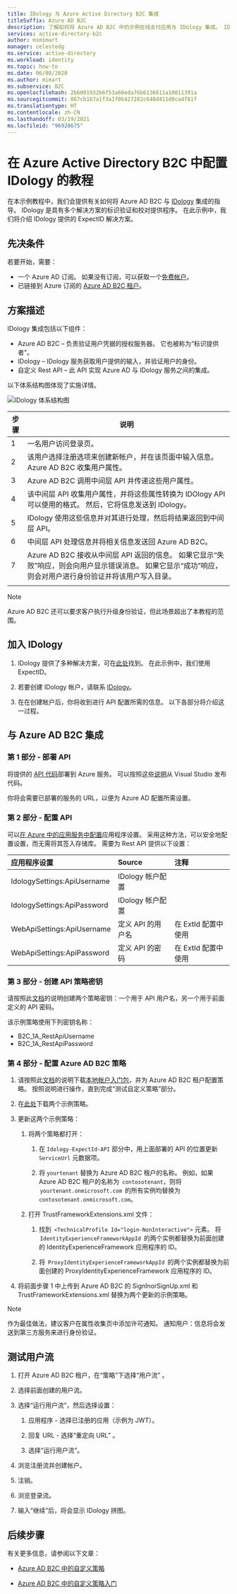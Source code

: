 ```yaml
---
title: IDology 与 Azure Active Directory B2C 集成
titleSuffix: Azure AD B2C
description: 了解如何将 Azure AD B2C 中的示例在线支付应用与 IDology 集成。 IDology 是具有多个解决方案的标识验证和校对提供程序。
services: active-directory-b2c
author: msmimart
manager: celestedg
ms.service: active-directory
ms.workload: identity
ms.topic: how-to
ms.date: 06/08/2020
ms.author: mimart
ms.subservice: B2C
ms.openlocfilehash: 2b6001932b6f53a60eda76b6136611a10011391a
ms.sourcegitcommit: 867cb1b7a1f3a1f0b427282c648d411d0ca4f81f
ms.translationtype: HT
ms.contentlocale: zh-CN
ms.lasthandoff: 03/19/2021
ms.locfileid: "96928675"
---
```

# <a name="tutorial-for-configuring-idology-with-azure-active-directory-b2c"></a>在 Azure Active Directory B2C 中配置 IDology 的教程 

在本示例教程中，我们会提供有关如何将 Azure AD B2C 与 [IDology](https://www.idology.com/solutions/) 集成的指导。 IDology 是具有多个解决方案的标识验证和校对提供程序。 在此示例中，我们将介绍 IDology 提供的 ExpectID 解决方案。

## <a name="prerequisites"></a>先决条件

若要开始，需要：

* 一个 Azure AD 订阅。 如果没有订阅，可以获取一个[免费帐户](https://azure.microsoft.com/free/)。
* 已链接到 Azure 订阅的 [Azure AD B2C 租户](tutorial-create-tenant.md)。

## <a name="scenario-description"></a>方案描述

IDology 集成包括以下组件：

- Azure AD B2C – 负责验证用户凭据的授权服务器。 它也被称为“标识提供者”。
- IDology – IDology 服务获取用户提供的输入，并验证用户的身份。
- 自定义 Rest API – 此 API 实现 Azure AD 与 IDology 服务之间的集成。

以下体系结构图体现了实施详情。

![IDology 体系结构图](media/partner-idology/idology-architecture-diagram.png)

| 步骤 | 说明 |
|------|------|
|1     | 一名用户访问登录页。 |
|2     | 该用户选择注册选项来创建新帐户，并在该页面中输入信息。 Azure AD B2C 收集用户属性。 |
|3     | Azure AD B2C 调用中间层 API 并传递这些用户属性。 |
|4     | 该中间层 API 收集用户属性，并将这些属性转换为 IDOlogy API 可以使用的格式。 然后，它将信息发送到 IDology。 |
|5     | IDology 使用这些信息并对其进行处理，然后将结果返回到中间层 API。 |
|6     | 中间层 API 处理信息并将相关信息发送回 Azure AD B2C。 |
|7     | Azure AD B2C 接收从中间层 API 返回的信息。 如果它显示“失败”响应，则会向用户显示错误消息。 如果它显示“成功”响应，则会对用户进行身份验证并将该用户写入目录。 |
|      |      |

> [!NOTE]
> Azure AD B2C 还可以要求客户执行升级身份验证，但此场景超出了本教程的范围。

## <a name="onboard-with-idology"></a>加入 IDology

1. IDology 提供了多种解决方案，可在[此处](https://www.idology.com/solutions/)找到。 在此示例中，我们使用 ExpectID。

2. 若要创建 IDology 帐户，请联系 [IDology](https://www.idology.com/request-a-demo/microsoft-integration-signup/)。

3. 在在创建帐户后，你将收到进行 API 配置所需的信息。 以下各部分将介绍这一过程。

## <a name="integrate-with-azure-ad-b2c"></a>与 Azure AD B2C 集成

### <a name="part-1---deploy-the-api"></a>第 1 部分 - 部署 API

将提供的 [API 代码](https://github.com/azure-ad-b2c/partner-integrations/tree/master/samples/IDology/Api)部署到 Azure 服务。 可以按照这些[说明](/visualstudio/deployment/quickstart-deploy-to-azure)从 Visual Studio 发布代码。

你将会需要已部署的服务的 URL，以便为 Azure AD 配置所需设置。

### <a name="part-2---configure-the-api"></a>第 2 部分 - 配置 API 

可以[在 Azure 中的应用服务中配置](../app-service/configure-common.md#configure-app-settings)应用程序设置。 采用这种方法，可以安全地配置设置，而无需将其签入存储库。 需要为 Rest API 提供以下设置：

| 应用程序设置 | Source | 注释 |
| :-------- | :------------| :-----------|
|IdologySettings:ApiUsername | IDology 帐户配置 |     |
|IdologySettings:ApiPassword | IDology 帐户配置 |     |
|WebApiSettings:ApiUsername |定义 API 的用户名| 在 ExtId 配置中使用 |
|WebApiSettings:ApiPassword | 定义 API 的密码 | 在 ExtId 配置中使用

### <a name="part-3---create-api-policy-keys"></a>第 3 部分 - 创建 API 策略密钥

请按照此[文档](secure-rest-api.md#add-rest-api-username-and-password-policy-keys)的说明创建两个策略密钥：一个用于 API 用户名，另一个用于前面定义的 API 密码。

该示例策略使用下列密钥名称：

* B2C_1A_RestApiUsername
* B2C_1A_RestApiPassword

### <a name="part-4---configure-the-azure-ad-b2c-policy"></a>第 4 部分 - 配置 Azure AD B2C 策略

1. 请按照此[文档](custom-policy-get-started.md?tabs=applications#custom-policy-starter-pack)的说明下载[本地帐户入门包](https://github.com/Azure-Samples/active-directory-b2c-custom-policy-starterpack/tree/master/LocalAccounts)，并为 Azure AD B2C 租户配置策略。 按照说明进行操作，直到完成“测试自定义策略”部分。

2. 在[此处](https://github.com/azure-ad-b2c/partner-integrations/tree/master/samples/IDology/policy)下载两个示例策略。

3. 更新这两个示例策略：

   1. 将两个策略都打开：

      1. 在 `Idology-ExpectId-API` 部分中，用上面部署的 API 的位置更新 `ServiceUrl` 元数据项。

      1. 将 `yourtenant` 替换为 Azure AD B2C 租户的名称。
      例如，如果 Azure AD B2C 租户的名称为  `contosotenant`，则将  `yourtenant.onmicrosoft.com`  的所有实例均替换为 `contosotenant.onmicrosoft.com`。

   1. 打开 TrustFrameworkExtensions.xml 文件：

      1. 找到  `<TechnicalProfile Id="login-NonInteractive">` 元素。 将  `IdentityExperienceFrameworkAppId`  的两个实例都替换为前面创建的 IdentityExperienceFramework 应用程序的 ID。

      1. 将  `ProxyIdentityExperienceFrameworkAppId`  的两个实例都替换为前面创建的 ProxyIdentityExperienceFramework 应用程序的 ID。

4. 将前面步骤 1 中上传到 Azure AD B2C 的 SignInorSignUp.xml 和 TrustFrameworkExtensions.xml 替换为两个更新的示例策略。

> [!NOTE]
> 作为最佳做法，建议客户在属性收集页中添加许可通知。 通知用户：信息将会发送到第三方服务来进行身份验证。

## <a name="test-the-user-flow"></a>测试用户流

1. 打开 Azure AD B2C 租户，在“策略”下选择“用户流” 。

2. 选择前面创建的用户流。

3. 选择“运行用户流”，然后选择设置：

   1. 应用程序 - 选择已注册的应用（示例为 JWT）。

   1. 回复 URL - 选择“重定向 URL” 。

   1. 选择“运行用户流”。

4. 浏览注册流并创建帐户。

5. 注销。

6. 浏览登录流。

7. 输入“继续”后，将会显示 IDology 拼图。

## <a name="next-steps"></a>后续步骤

有关更多信息，请参阅以下文章：

- [Azure AD B2C 中的自定义策略](custom-policy-overview.md)

- [Azure AD B2C 中的自定义策略入门](custom-policy-get-started.md?tabs=applications)
